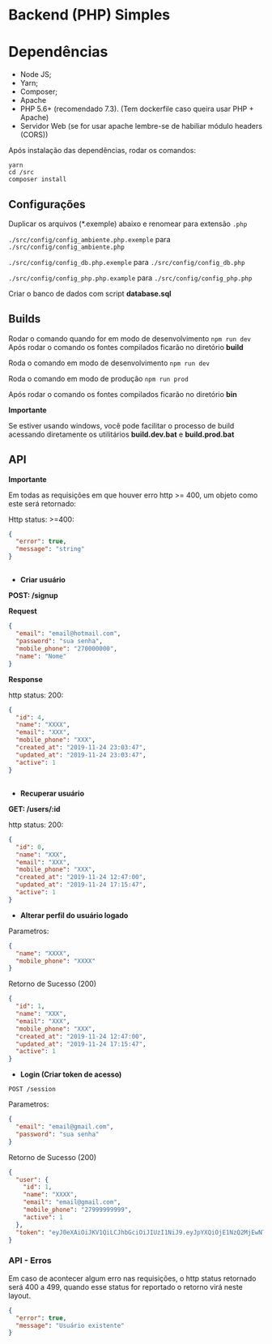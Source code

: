 # Backend (PHP) Simples

# Dependências

- Node JS;
- Yarn;
- Composer;
- Apache
- PHP 5.6+ (recomendado 7.3). (Tem dockerfile caso queira usar PHP + Apache)
- Servidor Web (se for usar apache lembre-se de habiliar módulo headers (CORS)) 


Após instalação das dependências, rodar os comandos:

```shell
yarn
cd /src
composer install
```

## Configurações

Duplicar os arquivos (\*.exemple) abaixo e renomear para extensão `.php`

`./src/config/config_ambiente.php.exemple` para `./src/config/config_ambiente.php`

`./src/config/config_db.php.exemple` para `./src/config/config_db.php`

`./src/config/config_php.php.example` para `./src/config/config_php.php`

Criar o banco de dados com script **database.sql**

## Builds

Rodar o comando quando for em modo de desenvolvimento
`npm run dev`
Após rodar o comando os fontes compilados ficarão no diretório **build**

Roda o comando em modo de desenvolvimento
`npm run dev`

Roda o comando em modo de produção
`npm run prod`

Após rodar o comando os fontes compilados ficarão no diretório **bin**

**Importante**

Se estiver usando windows, você pode facilitar o processo de build acessando diretamente os utilitários **build.dev.bat** e **build.prod.bat**

## API

**Importante**

Em todas as requisições em que houver erro http >= 400, um objeto como este será retornado:

Http status: >=400:
```json
{
  "error": true,
  "message": "string"
}
```
##

- **Criar usuário**

**POST: /signup**


**Request**

```json
{
  "email": "email@hotmail.com",
  "password": "sua senha",
  "mobile_phone": "270000000",
  "name": "Nome"
}
```

**Response**

http status: 200:

```json
{
  "id": 4,
  "name": "XXXX",
  "email": "XXX",
  "mobile_phone": "XXX",
  "created_at": "2019-11-24 23:03:47",
  "updated_at": "2019-11-24 23:03:47",
  "active": 1
}
```

##

- **Recuperar usuário**

**GET: /users/:id**

http status: 200:

```json
{
  "id": 0,
  "name": "XXX",
  "email": "XXX",
  "mobile_phone": "XXX",
  "created_at": "2019-11-24 12:47:00",
  "updated_at": "2019-11-24 17:15:47",
  "active": 1
}
```

- **Alterar perfil do usuário logado**

Parametros:

```json
{
  "name": "XXXX",
  "mobile_phone": "XXXX"
}
```

Retorno de Sucesso (200)

```json
{
  "id": 1,
  "name": "XXX",
  "email": "XXX",
  "mobile_phone": "XXX",
  "created_at": "2019-11-24 12:47:00",
  "updated_at": "2019-11-24 17:15:47",
  "active": 1
}
```

- **Login (Criar token de acesso)**

`POST /session`

Parametros:

```json
{
  "email": "email@gmail.com",
  "password": "sua senha"
}
```

Retorno de Sucesso (200)

```json
{
  "user": {
    "id": 1,
    "name": "XXXX",
    "email": "email@gmail.com",
    "mobile_phone": "27999999999",
    "active": 1
  },
  "token": "eyJ0eXAiOiJKV1QiLCJhbGciOiJIUzI1NiJ9.eyJpYXQiOjE1NzQ2MjEwNTUsImV4cCI6MTU3NDY0OTg1NSwiaWQiOjF9.MXI2EUtksjETiBPTegB-C4_jFCcGpgttxxwv5Dwzjhs"
}
```

### API - Erros

Em caso de acontecer algum erro nas requisições, o http status retornado será 400 a 499, quando esse status for reportado o retorno virá neste layout.

```json
{
  "error": true,
  "message": "Usuário existente"
}
```
